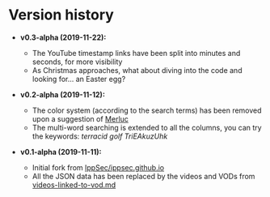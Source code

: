 # Version history #

  * **v0.3-alpha (2019-11-22):**
    * The YouTube timestamp links have been split into minutes and seconds, for more visibility
    * As Christmas approaches, what about diving into the code and looking for... an Easter egg?

  * **v0.2-alpha (2019-11-12):**
    * The color system (according to the search terms) has been removed upon a suggestion of [Merluc](https://twitter.com/Merluc21)
    * The multi-word searching is extended to all the columns, you can try the keywords: _terracid golf TriEAkuzUhk_

  * **v0.1-alpha (2019-11-11):**
    * Initial fork from [IppSec/ippsec.github.io](https://github.com/IppSec/ippsec.github.io)
    * All the JSON data has been replaced by the videos and VODs from [videos-linked-to-vod.md](https://github.com/nbrisset/Wankil/blob/master/videos-linked-to-vod.md)

